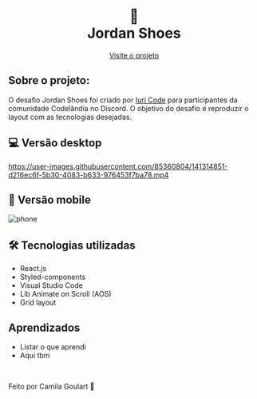 <h1 align="center">
 👟  <br> Jordan Shoes  </h1>
 

<p align="center">
  <a href="https://jordan-shoes-app.surge.sh/" target="_blank">Visite o projeto</a>
</p>

## Sobre o projeto:

O desafio Jordan Shoes foi criado por <a href="https://github.com/iuricode">Iuri Code</a> para participantes da comunidade Codelândia no Discord. O objetivo do desafio é reproduzir o layout com as tecnologias desejadas.

## 💻 Versão desktop 

https://user-images.githubusercontent.com/85360804/141314851-d216ec6f-5b30-4083-b633-976453f7ba78.mp4

## 📱 Versão mobile 

![phone](https://user-images.githubusercontent.com/85360804/141317921-a898d34b-bf46-4771-b719-013736501b95.png)


## 🛠 Tecnologias utilizadas

* React.js
* Styled-components
* Visual Studio Code
* Lib Animate on Scroll (AOS)
* Grid layout

## Aprendizados
* Listar o que aprendi
* Aqui tbm


<br>

<p> Feito por Camila Goulart 💖</p>
